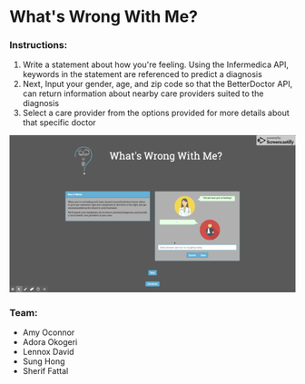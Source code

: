 # What's Wrong With Me?

### Instructions:
1. Write a statement about how you're feeling. Using the Infermedica API, keywords in the statement are referenced to predict a diagnosis 
2. Next, Input your gender, age, and zip code so that the BetterDoctor API, can return information about nearby care providers suited to the diagnosis
3. Select a care provider from the options provided for more details about that specific doctor

<img src="./images/W3Me.gif">

### Team:
- Amy Oconnor 
- Adora Okogeri
- Lennox David
- Sung Hong
- Sherif Fattal